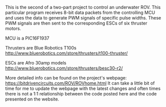 This is the second of a two-part project to control an underwater ROV.
This particular program receives 8-bit data packets from the controlling MCU and uses the data
to generate PWM signals of specific pulse widths.  These PWM signals are then sent to the corresponding 
ESCs of six thruster motors.

MCU is a PIC16F1937

Thrusters are Blue Robotics T100s
http://www.bluerobotics.com/store/thrusters/t100-thruster/

ESCs are Afro 30amp models
http://www.bluerobotics.com/store/thrusters/besc30-r2/

More detailed info can be found on the project's webpage: https://bitdrivencircuits.com/ROV/ROVhome.html
It can take a little bit of time for me to update the webpage with the latest changes and often times there is not
a 1:1 relationship between the code posted here and the code presented on the website.



